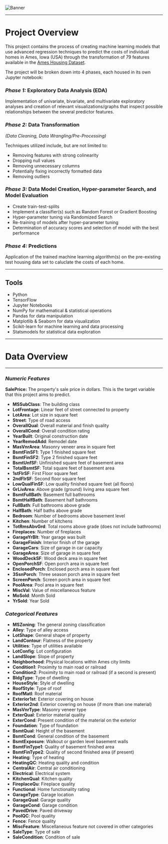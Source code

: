![Banner](https://github.com/thetechleila/Housing-Prices-Predictor/blob/main/images/Housing%20Prices%20Predictor_Banner.png)
___

# **Project Overview**

This project contains the process of creating machine learning models that use advanced regression techniques to predict the costs of individual homes in Ames, Iowa (USA) through the transformation of 79 features available in the [Ames Housing Dataset](https://www.kaggle.com/datasets/shashanknecrothapa/ames-housing-dataset).

The project will be broken down into 4 phases, each housed in its own Jupyter notebook:


### *Phase 1:* Exploratory Data Analysis (EDA)

Implementation of univariate, bivariate, and multivariate exploratory analyses and creation of relevant visualizations/graphs that inspect possible relationships between the several predictor features.


### *Phase 2:* Data Transformation 
*(Data Cleaning, Data Wrangling/Pre-Processing)* 

Techniques utilized include, but are not limited to:

* Removing features with strong colinearity
* Dropping null values
* Removing unnecessary columns
* Potentially fixing incorrectly formatted data
* Removing outliers


### *Phase 3:* Data Model Creation, Hyper-parameter Search, and Model Evaluation
* Create train-test-splits
* Implement a classifier(s) such as Random Forest or Gradient Boosting
* Hyper-parameter tuning via Randomized Search
* Re-training of models after hyper-parameter tuning
* Determination of accuracy scores and selection of model with the best performance


###  *Phase 4:* Predictions

Application of the trained machine learning algorithm(s) on the pre-existing test housing data set to caluclate the costs of each home.
___

## **Tools**

* Python
* TensorFlow
* Jupyter Notebooks
* NumPy for mathematical & statistical operations
* Pandas for data manipulation
* Matplotlib & Seaborn for data visualization
* Scikit-learn for machine learning and data processing
* Statsmodels for statistical data exploration

___

# **Data Overview**

___
### *Numeric Features*

**SalePrice:** The property's sale price in dollars. This is the target variable that this project aims to predict.

* **MSSubClass**: The building class
* **LotFrontage**: Linear feet of street connected to property
* **LotArea**: Lot size in square feet
* **Street**: Type of road access
* **OverallQual**: Overall material and finish quality
* **OverallCond**: Overall condition rating
* **YearBuilt**: Original construction date
* **YearRemodAdd**: Remodel date
* **MasVnrArea**: Masonry veneer area in square feet
* **BsmtFinSF1**: Type 1 finished square feet
* **BsmtFinSF2**: Type 2 finished square feet
* **BsmtUnfSF**: Unfinished square feet of basement area
* **TotalBsmtSF**: Total square feet of basement area
* **1stFlrSF**: First Floor square feet
* **2ndFlrSF**: Second floor square feet
* **LowQualFinSF**: Low quality finished square feet (all floors)
* **GrLivArea**: Above grade (ground) living area square feet
* **BsmtFullBath**: Basement full bathrooms
* **BsmtHalfBath**: Basement half bathrooms
* **FullBath**: Full bathrooms above grade
* **HalfBath**: Half baths above grade
* **Bedroom**: Number of bedrooms above basement level
* **Kitchen**: Number of kitchens
* **TotRmsAbvGrd**: Total rooms above grade (does not include bathrooms)
* **Fireplaces**: Number of fireplaces
* **GarageYrBlt**: Year garage was built
* **GarageFinish**: Interior finish of the garage
* **GarageCars**: Size of garage in car capacity
* **GarageArea**: Size of garage in square feet
* **WoodDeckSF**: Wood deck area in square feet
* **OpenPorchSF**: Open porch area in square feet
* **EnclosedPorch**: Enclosed porch area in square feet
* **3SsnPorch**: Three season porch area in square feet
* **ScreenPorch**: Screen porch area in square feet
* **PoolArea**: Pool area in square feet
* **MiscVal**: Value of miscellaneous feature
* **MoSold**: Month Sold
* **YrSold**: Year Sold


### *Categorical Features*

* **MSZoning**: The general zoning classification
* **Alley**: Type of alley access
* **LotShape**: General shape of property
* **LandContour**: Flatness of the property
* **Utilities**: Type of utilities available
* **LotConfig**: Lot configuration
* **LandSlope**: Slope of property
* **Neighborhood**: Physical locations within Ames city limits
* **Condition1**: Proximity to main road or railroad
* **Condition2**: Proximity to main road or railroad (if a second is present)
* **BldgType**: Type of dwelling
* **HouseStyle**: Style of dwelling
* **RoofStyle**: Type of roof
* **RoofMatl**: Roof material
* **Exterior1st**: Exterior covering on house
* **Exterior2nd**: Exterior covering on house (if more than one material)
* **MasVnrType**: Masonry veneer type
* **ExterQual**: Exterior material quality
* **ExterCond**: Present condition of the material on the exterior
* **Foundation**: Type of foundation
* **BsmtQual**: Height of the basement
* **BsmtCond**: General condition of the basement
* **BsmtExposure**: Walkout or garden level basement walls
* **BsmtFinType1**: Quality of basement finished area
* **BsmtFinType2**: Quality of second finished area (if present)
* **Heating**: Type of heating
* **HeatingQC**: Heating quality and condition
* **CentralAir**: Central air conditioning
* **Electrical**: Electrical system
* **KitchenQual**: Kitchen quality
* **FireplaceQu**: Fireplace quality
* **Functional**: Home functionality rating
* **GarageType**: Garage location
* **GarageQual**: Garage quality
* **GarageCond**: Garage condition
* **PavedDrive**: Paved driveway
* **PoolQC**: Pool quality
* **Fence**: Fence quality
* **MiscFeature**: Miscellaneous feature not covered in other categories
* **SaleType**: Type of sale
* **SaleCondition**: Condition of sale